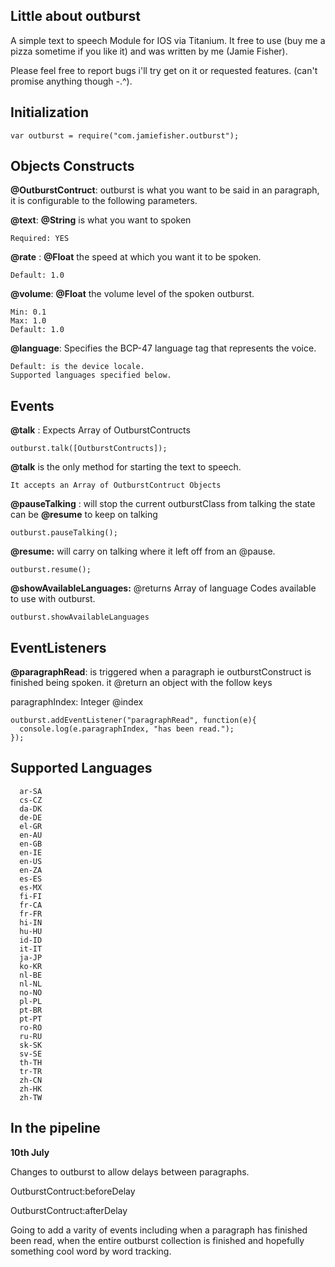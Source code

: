 Little about outburst
----------------------
A simple text to speech Module for IOS via Titanium.
It free to use (buy me a pizza sometime if you like it)
and was written by me (Jamie Fisher).

Please feel free to report bugs i'll try get on it or requested features.
(can't promise anything though -.^).

Initialization
--------------
```
var outburst = require("com.jamiefisher.outburst");
```
Objects Constructs
------------------
**@OutburstContruct**: outburst is what you want to be said in an paragraph, it is configurable to the following parameters.

**@text**: **@String** is what you want to spoken

    Required: YES

**@rate** : **@Float** the speed at which you want it to be spoken.

    Default: 1.0

**@volume**: **@Float** the volume level of the spoken outburst.

    Min: 0.1
    Max: 1.0
    Default: 1.0
**@language**:  Specifies the BCP-47 language tag that represents the voice.

    Default: is the device locale.
    Supported languages specified below.

Events
------

**@talk** : Expects Array of OutburstContructs
```
outburst.talk([OutburstContructs]);
```
**@talk** is the only method for starting the text to speech.
```
It accepts an Array of OutburstContruct Objects
```
**@pauseTalking** : will stop the current outburstClass from talking the state can be **@resume** to keep on talking
```
outburst.pauseTalking();
```
**@resume:** will carry on talking where it left off from an @pause.
```
outburst.resume();
```
**@showAvailableLanguages:** @returns Array of language Codes available to
use with outburst.
```
outburst.showAvailableLanguages
```
EventListeners
--------------
**@paragraphRead**: is triggered when a paragraph ie outburstConstruct is finished being spoken. it @return an object with the follow keys

  paragraphIndex: Integer @index

```
outburst.addEventListener("paragraphRead", function(e){
  console.log(e.paragraphIndex, "has been read.");
});
```

Supported Languages
-------------------
```
  ar-SA
  cs-CZ
  da-DK
  de-DE
  el-GR
  en-AU
  en-GB
  en-IE
  en-US
  en-ZA
  es-ES
  es-MX
  fi-FI
  fr-CA
  fr-FR
  hi-IN
  hu-HU
  id-ID
  it-IT
  ja-JP
  ko-KR
  nl-BE
  nl-NL
  no-NO
  pl-PL
  pt-BR
  pt-PT
  ro-RO
  ru-RU
  sk-SK
  sv-SE
  th-TH
  tr-TR
  zh-CN
  zh-HK
  zh-TW
```

In the pipeline
---------------

**10th July**

Changes to outburst to allow delays between paragraphs.

OutburstContruct:beforeDelay

OutburstContruct:afterDelay

Going to add a varity of events including when a paragraph has finished been read, when the entire outburst collection is finished and hopefully something cool word by word tracking.
